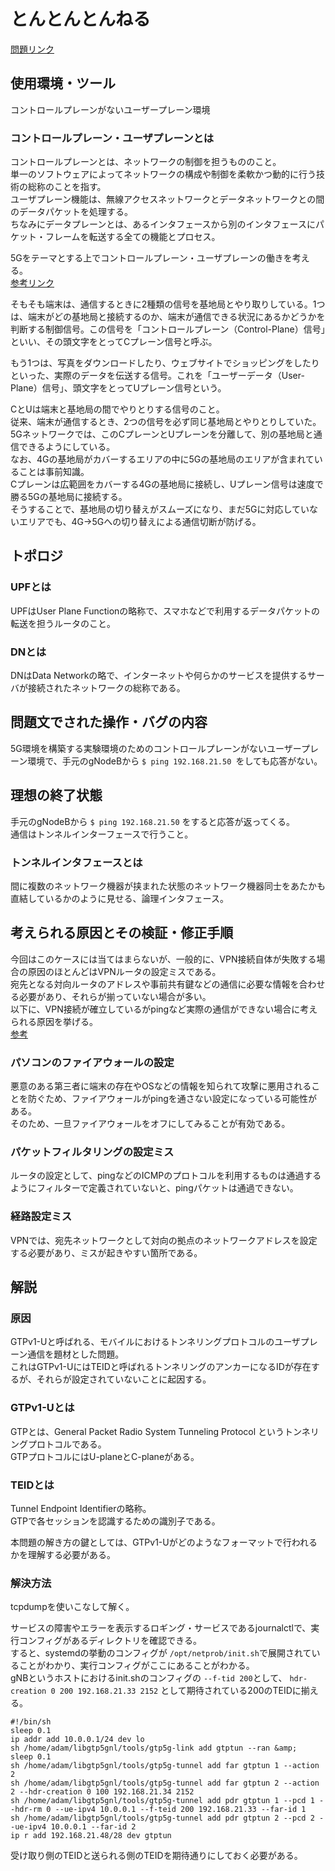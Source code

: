 # とんとんとんねる

 [問題リンク](https://blog.icttoracon.net/2021/03/16/%e3%81%a8%e3%82%93%e3%81%a8%e3%82%93%e3%81%a8%e3%82%93%e3%81%ad%e3%82%8b/)

 ## 使用環境・ツール  

 コントロールプレーンがないユーザープレーン環境   

 ### コントロールプレーン・ユーザプレーンとは

コントロールプレーンとは、ネットワークの制御を担うもののこと。  
単一のソフトウェアによってネットワークの構成や制御を柔軟かつ動的に行う技術の総称のことを指す。   
ユーザプレーン機能は、無線アクセスネットワークとデータネットワークとの間のデータパケットを処理する。  
ちなみにデータプレーンとは、あるインタフェースから別のインタフェースにパケット・フレームを転送する全ての機能とプロセス。  

5Gをテーマとする上でコントロールプレーン・ユーザプレーンの働きを考える。  
[参考リンク](https://getnavi.jp/digital/464369/)  

そもそも端末は、通信するときに2種類の信号を基地局とやり取りしている。1つは、端末がどの基地局と接続するのか、端末が通信できる状況にあるかどうかを判断する制御信号。この信号を「コントロールプレーン（Control-Plane）信号」といい、その頭文字をとってCプレーン信号と呼ぶ。

もう1つは、写真をダウンロードしたり、ウェブサイトでショッピングをしたりといった、実際のデータを伝送する信号。これを「ユーザーデータ（User-Plane）信号」、頭文字をとってUプレーン信号という。

CとUは端末と基地局の間でやりとりする信号のこと。  
従来、端末が通信するとき、2つの信号を必ず同じ基地局とやりとりしていた。  
5Gネットワークでは、このCプレーンとUプレーンを分離して、別の基地局と通信できるようにしている。  
なお、4Gの基地局がカバーするエリアの中に5Gの基地局のエリアが含まれていることは事前知識。   
Cプレーンは広範囲をカバーする4Gの基地局に接続し、Uプレーン信号は速度で勝る5Gの基地局に接続する。  
そうすることで、基地局の切り替えがスムーズになり、まだ5Gに対応していないエリアでも、4G->5Gへの切り替えによる通信切断が防げる。  

## トポロジ


### UPFとは
UPFはUser Plane Functionの略称で、スマホなどで利用するデータパケットの転送を担うルータのこと。

### DNとは
DNはData Networkの略で、インターネットや何らかのサービスを提供するサーバが接続されたネットワークの総称である。  


 ## 問題文でされた操作・バグの内容

5G環境を構築する実験環境のためのコントロールプレーンがないユーザープレーン環境で、手元のgNodeBから ```$ ping 192.168.21.50 ```をしても応答がない。


 ## 理想の終了状態

手元のgNodeBから ```$ ping 192.168.21.50``` をすると応答が返ってくる。  
通信はトンネルインターフェースで行うこと。

### トンネルインタフェースとは

間に複数のネットワーク機器が挟まれた状態のネットワーク機器同士をあたかも直結しているかのように見せる、論理インタフェース。

## 考えられる原因とその検証・修正手順

今回はこのケースには当てはまらないが、一般的に、VPN接続自体が失敗する場合の原因のほとんどはVPNルータの設定ミスである。  
宛先となる対向ルータのアドレスや事前共有鍵などの通信に必要な情報を合わせる必要があり、それらが揃っていない場合が多い。  
以下に、VPN接続が確立しているがpingなど実際の通信ができない場合に考えられる原因を挙げる。  
[参考](https://xtech.nikkei.com/it/atcl/column/17/050100176/050100003/)

### パソコンのファイアウォールの設定

悪意のある第三者に端末の存在やOSなどの情報を知られて攻撃に悪用されることを防ぐため、ファイアウォールがpingを通さない設定になっている可能性がある。  
そのため、一旦ファイアウォールをオフにしてみることが有効である。  


### パケットフィルタリングの設定ミス

ルータの設定として、pingなどのICMPのプロトコルを利用するものは通過するようにフィルターで定義されていないと、pingパケットは通過できない。  

### 経路設定ミス  

VPNでは、宛先ネットワークとして対向の拠点のネットワークアドレスを設定する必要があり、ミスが起きやすい箇所である。


## 解説

### 原因

GTPv1-Uと呼ばれる、モバイルにおけるトンネリングプロトコルのユーザプレーン通信を題材とした問題。  
これはGTPv1-UにはTEIDと呼ばれるトンネリングのアンカーになるIDが存在するが、それらが設定されていないことに起因する。  

### GTPv1-Uとは
 
GTPとは、General Packet Radio System Tunneling Protocol というトンネリングプロトコルである。  
GTPプロトコルにはU-planeとC-planeがある。  

### TEIDとは
Tunnel Endpoint Identifierの略称。  
GTPで各セッションを認識するための識別子である。  


本問題の解き方の鍵としては、GTPv1-Uがどのようなフォーマットで行われるかを理解する必要がある。  


### 解決方法

tcpdumpを使いこなして解く。  

サービスの障害やエラーを表示するロギング・サービスであるjournalctlで、実行コンフィグがあるディレクトリを確認できる。  
すると、systemdの挙動のコンフィグが ```/opt/netprob/init.sh```で展開されていることがわかり、実行コンフィグがここにあることがわかる。  
gNBというホストにおけるinit.shのコンフィグの ```--f-tid 200```として、 ```hdr-creation 0 200 192.168.21.33 2152``` として期待されている200のTEIDに揃える。  


```
#!/bin/sh
sleep 0.1
ip addr add 10.0.0.1/24 dev lo
sh /home/adam/libgtp5gnl/tools/gtp5g-link add gtptun --ran &amp;
sleep 0.1
sh /home/adam/libgtp5gnl/tools/gtp5g-tunnel add far gtptun 1 --action 2
sh /home/adam/libgtp5gnl/tools/gtp5g-tunnel add far gtptun 2 --action 2 --hdr-creation 0 100 192.168.21.34 2152
sh /home/adam/libgtp5gnl/tools/gtp5g-tunnel add pdr gtptun 1 --pcd 1 --hdr-rm 0 --ue-ipv4 10.0.0.1 --f-teid 200 192.168.21.33 --far-id 1
sh /home/adam/libgtp5gnl/tools/gtp5g-tunnel add pdr gtptun 2 --pcd 2 --ue-ipv4 10.0.0.1 --far-id 2
ip r add 192.168.21.48/28 dev gtptun
```

受け取り側のTEIDと送られる側のTEIDを期待通りにしておく必要がある。